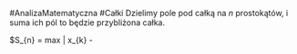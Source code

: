 #AnalizaMatematyczna #Całki
Dzielimy pole pod całką na $n$ prostokątów, i suma ich pól to będzie przybliżona całka.

$S_{n} = max | x_{k} -